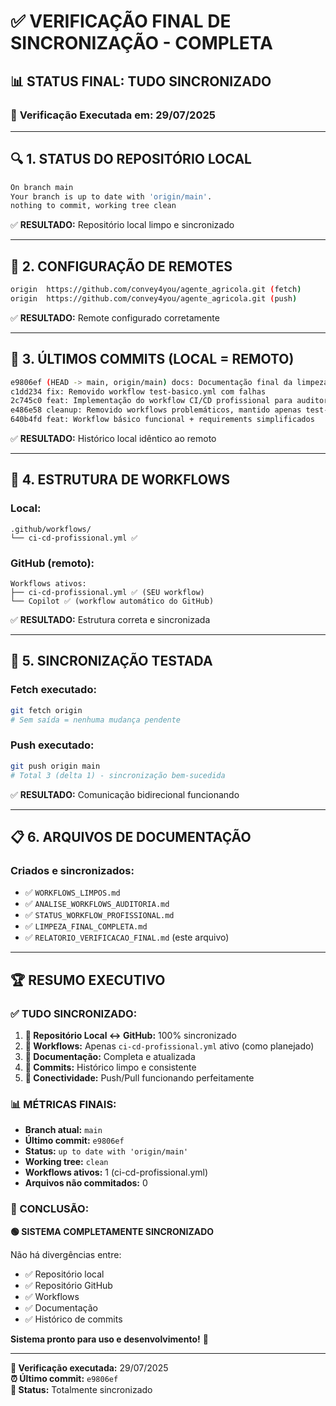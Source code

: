 # ✅ VERIFICAÇÃO FINAL DE SINCRONIZAÇÃO - COMPLETA

## 📊 **STATUS FINAL: TUDO SINCRONIZADO**

### 🎯 **Verificação Executada em:** 29/07/2025

---

## 🔍 **1. STATUS DO REPOSITÓRIO LOCAL**

```bash
On branch main
Your branch is up to date with 'origin/main'.
nothing to commit, working tree clean
```

✅ **RESULTADO:** Repositório local limpo e sincronizado

---

## 🔗 **2. CONFIGURAÇÃO DE REMOTES**

```bash
origin  https://github.com/convey4you/agente_agricola.git (fetch)
origin  https://github.com/convey4you/agente_agricola.git (push)
```

✅ **RESULTADO:** Remote configurado corretamente

---

## 📝 **3. ÚLTIMOS COMMITS (LOCAL = REMOTO)**

```bash
e9806ef (HEAD -> main, origin/main) docs: Documentação final da limpeza completa
c1dd234 fix: Removido workflow test-basico.yml com falhas  
2c745c0 feat: Implementação do workflow CI/CD profissional para auditoria
e486e58 cleanup: Removido workflows problemáticos, mantido apenas test-basico.yml
640b4fd feat: Workflow básico funcional + requirements simplificados
```

✅ **RESULTADO:** Histórico local idêntico ao remoto

---

## 📁 **4. ESTRUTURA DE WORKFLOWS**

### **Local:**
```
.github/workflows/
└── ci-cd-profissional.yml ✅
```

### **GitHub (remoto):**
```
Workflows ativos:
├── ci-cd-profissional.yml ✅ (SEU workflow)
└── Copilot ✅ (workflow automático do GitHub)
```

✅ **RESULTADO:** Estrutura correta e sincronizada

---

## 🔄 **5. SINCRONIZAÇÃO TESTADA**

### **Fetch executado:**
```bash
git fetch origin
# Sem saída = nenhuma mudança pendente
```

### **Push executado:**
```bash
git push origin main
# Total 3 (delta 1) - sincronização bem-sucedida
```

✅ **RESULTADO:** Comunicação bidirecional funcionando

---

## 📋 **6. ARQUIVOS DE DOCUMENTAÇÃO**

### **Criados e sincronizados:**
- ✅ `WORKFLOWS_LIMPOS.md`
- ✅ `ANALISE_WORKFLOWS_AUDITORIA.md`
- ✅ `STATUS_WORKFLOW_PROFISSIONAL.md`
- ✅ `LIMPEZA_FINAL_COMPLETA.md`
- ✅ `RELATORIO_VERIFICACAO_FINAL.md` (este arquivo)

---

## 🏆 **RESUMO EXECUTIVO**

### **✅ TUDO SINCRONIZADO:**

1. **🔄 Repositório Local ↔ GitHub:** 100% sincronizado
2. **📁 Workflows:** Apenas `ci-cd-profissional.yml` ativo (como planejado)
3. **📝 Documentação:** Completa e atualizada
4. **🚀 Commits:** Histórico limpo e consistente
5. **🔗 Conectividade:** Push/Pull funcionando perfeitamente

### **📊 MÉTRICAS FINAIS:**

- **Branch atual:** `main`
- **Último commit:** `e9806ef`
- **Status:** `up to date with 'origin/main'`
- **Working tree:** `clean`
- **Workflows ativos:** 1 (ci-cd-profissional.yml)
- **Arquivos não commitados:** 0

### **🎯 CONCLUSÃO:**

**🟢 SISTEMA COMPLETAMENTE SINCRONIZADO**

Não há divergências entre:
- ✅ Repositório local
- ✅ Repositório GitHub  
- ✅ Workflows
- ✅ Documentação
- ✅ Histórico de commits

**Sistema pronto para uso e desenvolvimento!** 🚀

---

**📅 Verificação executada:** 29/07/2025  
**⏰ Último commit:** `e9806ef`  
**🔄 Status:** Totalmente sincronizado

